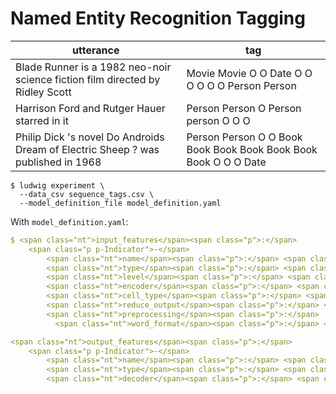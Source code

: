 # Named Entity Recognition Tagging

<table>

<thead>

<tr>

<th>utterance</th>

<th>tag</th>

</tr>

</thead>

<tbody>

<tr>

<td>Blade Runner is a 1982 neo-noir science fiction film directed by Ridley Scott</td>

<td>Movie Movie O O Date O O O O O O Person Person</td>

</tr>

<tr>

<td>Harrison Ford and Rutger Hauer starred in it</td>

<td>Person Person O Person person O O O</td>

</tr>

<tr>

<td>Philip Dick 's novel Do Androids Dream of Electric Sheep ? was published in 1968</td>

<td>Person Person O O Book Book Book Book Book Book Book O O O Date</td>

</tr>

</tbody>

</table>

```
$ ludwig experiment \
  --data_csv sequence_tags.csv \
  --model_definition_file model_definition.yaml
```

</div>

With `model_definition.yaml`:

```yaml
$ <span class="nt">input_features</span><span class="p">:</span>
    <span class="p p-Indicator">-</span>
        <span class="nt">name</span><span class="p">:</span> <span class="l l-Scalar l-Scalar-Plain">utterance</span>
        <span class="nt">type</span><span class="p">:</span> <span class="l l-Scalar l-Scalar-Plain">text</span>
        <span class="nt">level</span><span class="p">:</span> <span class="l l-Scalar l-Scalar-Plain">word</span>
        <span class="nt">encoder</span><span class="p">:</span> <span class="l l-Scalar l-Scalar-Plain">rnn</span>
        <span class="nt">cell_type</span><span class="p">:</span> <span class="l l-Scalar l-Scalar-Plain">lstm</span>
        <span class="nt">reduce_output</span><span class="p">:</span> <span class="l l-Scalar l-Scalar-Plain">null</span>
        <span class="nt">preprocessing</span><span class="p">:</span>
          <span class="nt">word_format</span><span class="p">:</span> <span class="l l-Scalar l-Scalar-Plain">space</span>

<span class="nt">output_features</span><span class="p">:</span>
    <span class="p p-Indicator">-</span>
        <span class="nt">name</span><span class="p">:</span> <span class="l l-Scalar l-Scalar-Plain">tag</span>
        <span class="nt">type</span><span class="p">:</span> <span class="l l-Scalar l-Scalar-Plain">sequence</span>
        <span class="nt">decoder</span><span class="p">:</span> <span class="l l-Scalar l-Scalar-Plain">tagger</span>
```

</div>
